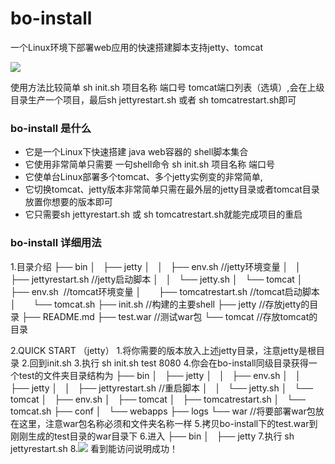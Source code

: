 # bo-install
一个Linux环境下部署web应用的快速搭建脚本支持jetty、tomcat


![](http://7xt9nt.com1.z0.glb.clouddn.com/5a22ba13e4b0dce08034c495?e=1512228900&token=trhI0BY8QfVrIGn9nENop6JAc6l5nZuxhjQ62UfM:uATC-Ix_TcbsjGXkyhRce6o5xrk=)

使用方法比较简单 sh init.sh 项目名称 端口号 tomcat端口列表（选填）,会在上级目录生产一个项目，最后sh jettyrestart.sh 或者 sh tomcatrestart.sh即可

### bo-install 是什么
* 它是一个Linux下快速搭建 java web容器的 shell脚本集合
* 它使用非常简单只需要 一句shell命令 sh init.sh 项目名称 端口号
* 它使单台Linux部署多个tomcat、多个jetty实例变的非常简单,
* 它切换tomcat、jetty版本非常简单只需在最外层的jetty目录或者tomcat目录放置你想要的版本即可
* 它只需要sh jettyrestart.sh 或 sh tomcatrestart.sh就能完成项目的重启


### bo-install 详细用法
1.目录介绍
├── bin
│   ├── jetty
│   │   ├── env.sh //jetty环境变量
│   │   ├── jettyrestart.sh //jetty启动脚本
│   │   └── jetty.sh
│   └── tomcat
│       ├── env.sh  //tomcat环境变量
│       ├── tomcatrestart.sh //tomcat启动脚本
│       └── tomcat.sh
├── init.sh //构建的主要shell
├── jetty //存放jetty的目录
├── README.md
├── test.war //测试war包
└── tomcat //存放tomcat的目录

2.QUICK START （jetty）
 1.将你需要的版本放入上述jetty目录，注意jetty是根目录
 2.回到init.sh
 3.执行 sh init.sh test 8080
 4.你会在bo-install同级目录获得一个test的文件夹目录结构为
├── bin
│   ├── jetty
│   │   ├── env.sh
│   │   ├── jetty
│   │   ├── jettyrestart.sh //重启脚本
│   │   └── jetty.sh
│   └── tomcat
│       ├── env.sh
│       ├── tomcat
│       ├── tomcatrestart.sh
│       └── tomcat.sh
├── conf
│   └── webapps
├── logs
└── war //将要部署war包放在这里，注意war包名称必须和文件夹名称一样
5.拷贝bo-install下的test.war到刚刚生成的test目录的war目录下
6.进入
├── bin
│   ├── jetty
7.执行 sh jettyrestart.sh 
8.![](http://7xt9nt.com1.z0.glb.clouddn.com/5a254e68e4b0dce0803585fb?e=1512397944&token=trhI0BY8QfVrIGn9nENop6JAc6l5nZuxhjQ62UfM:Q4M91Dn3vJyKnLGdDD6teR0fz9o=) 看到能访问说明成功！

 
 





